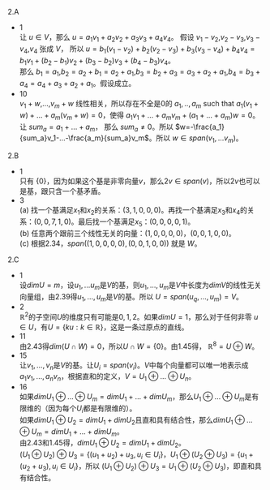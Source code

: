 2.A
-  1 <br> 让 $u \in V$，那么  $u=a_1v_1+a_2v_2+a_3v_3+a_4v_4$。 假设 $v_1-v_2$,$v_2-v_3$,$v_3-v_4$,$v_4$ 张成 $V$， 所以 $u=b_1(v_1-v_2)+b_2(v_2-v_3)+b_3(v_3-v_4)+b_4v_4 =b_1v_1+(b_2-b_1)v_2+(b_3-b_2)v_3+(b_4-b_3)v_4$。\
那么 $b_1=a_1$,$b_2=a_2+b_1=a_2+a_1$,$b_3=b_2+a_3=a_3+a_2+a_1$,$b_4=b_3+a_4=a_4+a_3+a_2+a_1$。假设成立。
- 10 <br> $v_1+w$,...,$v_m+w$ 线性相关，所以存在不全是$0$的 $a_1,..,a_m$ such that $a_1(v_1+w)+...+a_m(v_m+w)=0$，使得 $a_1v_1+...+a_mv_m+(a_1+...+a_m)w=0$。让 $sum_a = a_1+...+a_m$， 那么 $sum_a \neq 0$。所以 $w=-\frac{a_1}{sum_a}v_1-...-\frac{a_m}{sum_a}v_m$。所以 $w \in span(v_1,...v_m)$。

2.B
- 1 \
只有 $\{0\}$，因为如果这个基是非零向量$v$，那么$2v \in span(v)$，所以$2v$也可以是基，跟只含一个基矛盾。
- 3\
(a) 找一个基满足$x_1$和$x_2$的关系：$(3,1,0,0,0)$。再找一个基满足$x_3$和$x_4$的关系：$(0,0,7,1,0)$。最后找一个基满足$x_5$：$(0,0,0,0,1)$。\
(b) 任意两个跟前三个线性无关的向量：$(1,0,0,0,0)$，$(0,0,1,0,0)$。\
(c\) 根据2.34，$span((1,0,0,0,0),(0,0,1,0,0))$ 就是 $W$。

2.C
- 1 \
设$dim U=m$，设$u_1,...u_m$是$V$的基，则$u_1,...,u_m$是$V$中长度为$dim V$的线性无关向量组，由2.39得$u_1,...,u_m$是$V$的基。所以 $U=span(u_q,...,u_m)=V$。
- 2 \
$\mathbb{R}^2$的子空间$U$的维度只有可能是$0,1,2$。如果$dim U=1$，那么对于任何非零 $u \in U$，有$U = \{ku:k\in \mathbb{R}\}$，这是一条过原点的直线。
- 11\
由2.43得$dim(U \cap W)=0$，所以$U \cap W=\{0\}$。由1.45得， $\mathbb{R}^8=U \oplus W$。
- 15\
让$v_1,...,v_n$是$V$的基。让$U_i=span(v_i)$。$V$中每个向量都可以唯一地表示成$a_1v_1,...,a_nv_n$，根据直和的定义，$V=U_1 \oplus...\oplus U_n$。
- 16\
如果$dim U_1 \oplus ...\oplus U_m=dimU_1+...+dimU_m$，那么$U_1 \oplus ... \oplus U_m$是有限维的（因为每个$U_i$都是有限维的）。\
如果$dim U_1 \oplus U_2=dimU_1+dimU_2$且直和具有结合性，那么$dim U_1 \oplus ...\oplus U_m=dimU_1+...+dimU_m$。\
由2.43和1.45得，$dim U_1 \oplus U_2=dimU_1+dimU_2$。\
$(U_1 \oplus U_2)\oplus U_3=\{(u_1+u_2)+u_3,u_i \in U_i \}$，$U_1 \oplus (U_2\oplus U_3)=\{u_1+(u_2+u_3),u_i \in U_i \}$，所以 $(U_1 \oplus U_2)\oplus U_3=U_1 \oplus (U_2\oplus U_3)$，即直和具有结合性。
